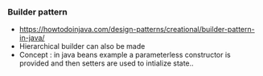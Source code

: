 ### Builder pattern
* https://howtodoinjava.com/design-patterns/creational/builder-pattern-in-java/
* Hierarchical builder can also be made
* Concept : in java beans example a parameterless constructor is 
  provided and then setters are used to intialize state..
  
  